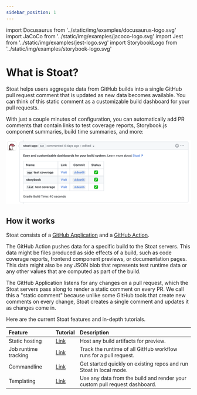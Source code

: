 ```yaml
---
sidebar_position: 1
---
```


import Docusaurus from '../static/img/examples/docusaurus-logo.svg'
import JaCoCo from '../static/img/examples/jacoco-logo.svg'
import Jest from '../static/img/examples/jest-logo.svg'
import StorybookLogo from '../static/img/examples/storybook-logo.svg'

# What is Stoat?

Stoat helps users aggregate data from GitHub builds into a single
GitHub pull request comment that is updated as new data becomes available. You can think of this
static comment as a customizable build dashboard for your pull requests.

With just a couple minutes of configuration, you can automatically add PR comments that contain links to test coverage reports, Storybook.js component summaries, build time summaries, and more:

![Stoat Screenshot](../static/img/example-screenshot.png)

## How it works

Stoat consists of a [GitHub Application](https://github.com/apps/stoat-app) and a [GitHub Action](https://github.com/stoat-dev/stoat-action).

The GitHub Action pushes data for a specific build to the Stoat servers. This data might be files produced as side effects of a build, such as
code coverage reports, frontend component previews, or documentation pages. This data might also be any JSON blob that represents 
test runtime data or any other values that are computed as part of the build.

The GitHub Application listens for any changes on a pull request, which the Stoat servers pass along to render a static comment on every
PR. We call this a "static comment" because unlike some GitHub tools that create new comments on every change, Stoat creates 
a single comment and updates it as changes come in.

Here are the current Stoat features and in-depth tutorials.

| Feature | Tutorial | Description |
| :--- | :--- | :--- |
| Static hosting | [Link](tutorials/static-hosting) | Host any build artifacts for preview. |
| Job runtime tracking | [Link](tutorials/job-runtime) | Track the runtime of all GitHub workflow runs for a pull request. |
| Commandline | [Link](tutorials/cli) | Get started quickly on existing repos and run Stoat in local mode. |
| Templating | [Link](tutorials/templating) | Use any data from the build and render your custom pull request dashboard. |
